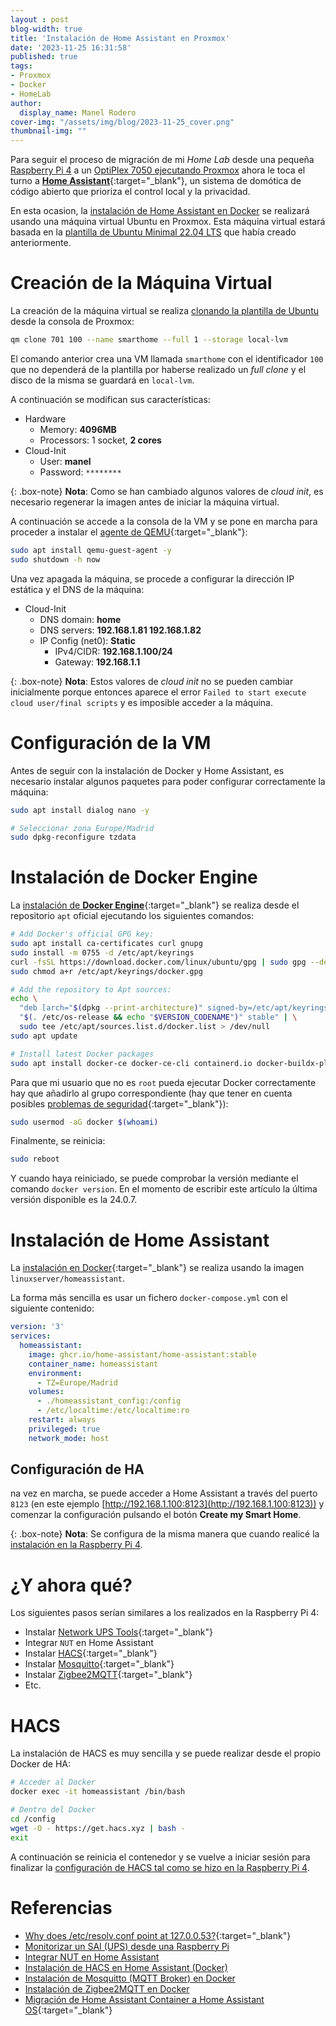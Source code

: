 ```yaml
---
layout : post
blog-width: true
title: 'Instalación de Home Assistant en Proxmox'
date: '2023-11-25 16:31:58'
published: true
tags:
- Proxmox
- Docker
- HomeLab
author:
  display_name: Manel Rodero
cover-img: "/assets/img/blog/2023-11-25_cover.png"
thumbnail-img: ""
---
```


Para seguir el proceso de migración de mi _Home Lab_ desde una pequeña [Raspberry Pi 4](instalar-raspberry-pi-os-64bits) a un [OptiPlex 7050 ejecutando Proxmox](proxmox-ve-802-en-un-dell-optiplex-7050) ahora le toca el turno a [**Home Assistant**](https://www.home-assistant.io/){:target="_blank"}, un sistema de domótica de código abierto que prioriza el control local y la privacidad.

En esta ocasion, la [instalación de Home Assistant en Docker](instalacion-de-home-assistant-en-docker) se realizará usando una máquina virtual Ubuntu en Proxmox. Esta máquina virtual estará basada en la [plantilla de Ubuntu Minimal 22.04 LTS](creacion-de-una-plantilla-de-ubuntu-en-proxmox-ve) que había creado anteriormente.

# Creación de la Máquina Virtual

La creación de la máquina virtual se realiza [clonando la plantilla de Ubuntu](creacion-de-una-plantilla-de-ubuntu-en-proxmox-ve#uso-de-la-plantilla) desde la consola de Proxmox:

```bash
qm clone 701 100 --name smarthome --full 1 --storage local-lvm
```

El comando anterior crea una VM llamada `smarthome` con el identificador `100` que no dependerá de la plantilla por haberse realizado un _full clone_ y el disco de la misma se guardará en `local-lvm`.

A continuación se modifican sus características:

* Hardware
  * Memory: **4096MB**
  * Processors: 1 socket, **2 cores**
* Cloud-Init
  * User: **manel**
  * Password: `********`

{: .box-note}
**Nota**: Como se han cambiado algunos valores de _cloud init_, es necesario regenerar la imagen antes de iniciar la máquina virtual.

A continuación se accede a la consola de la VM y se pone en marcha para proceder a instalar el [agente de QEMU](https://pve.proxmox.com/wiki/Qemu-guest-agent){:target="_blank"}:

```bash
sudo apt install qemu-guest-agent -y
sudo shutdown -h now
```

Una vez apagada la máquina, se procede a configurar la dirección IP estática y el DNS de la máquina:

* Cloud-Init
  * DNS domain: **home**
  * DNS servers: **192.168.1.81 192.168.1.82**
  * IP Config (net0): **Static**
    * IPv4/CIDR: **192.168.1.100/24**
    * Gateway: **192.168.1.1**

{: .box-note}
**Nota**: Estos valores de _cloud init_ no se pueden cambiar inicialmente porque entonces aparece el error `Failed to start execute cloud user/final scripts` y es imposible acceder a la máquina.

# Configuración de la VM

Antes de seguir con la instalación de Docker y Home Assistant, es necesario instalar algunos paquetes para poder configurar correctamente la máquina:

```bash
sudo apt install dialog nano -y

# Seleccionar zona Europe/Madrid
sudo dpkg-reconfigure tzdata
```

# Instalación de Docker Engine

La [instalación de **Docker Engine**](https://docs.docker.com/engine/install/ubuntu/#install-using-the-repository){:target="_blank"} se realiza desde el repositorio `apt` oficial ejecutando los siguientes comandos:

```bash
# Add Docker's official GPG key:
sudo apt install ca-certificates curl gnupg
sudo install -m 0755 -d /etc/apt/keyrings
curl -fsSL https://download.docker.com/linux/ubuntu/gpg | sudo gpg --dearmor -o /etc/apt/keyrings/docker.gpg
sudo chmod a+r /etc/apt/keyrings/docker.gpg

# Add the repository to Apt sources:
echo \
  "deb [arch="$(dpkg --print-architecture)" signed-by=/etc/apt/keyrings/docker.gpg] https://download.docker.com/linux/ubuntu \
  "$(. /etc/os-release && echo "$VERSION_CODENAME")" stable" | \
  sudo tee /etc/apt/sources.list.d/docker.list > /dev/null
sudo apt update

# Install latest Docker packages
sudo apt install docker-ce docker-ce-cli containerd.io docker-buildx-plugin docker-compose-plugin -y
```

Para que mi usuario que no es `root` pueda ejecutar Docker correctamente hay que añadirlo al grupo correspondiente (hay que tener en cuenta posibles [problemas de seguridad](https://docs.docker.com/engine/security/security/#docker-daemon-attack-surface){:target="_blank"}):

```bash
sudo usermod -aG docker $(whoami)
```

Finalmente, se reinicia:

```bash
sudo reboot
```

Y cuando haya reiniciado, se puede comprobar la versión mediante el comando `docker version`. En el momento de escribir este artículo la última versión disponible es la 24.0.7.

# Instalación de Home Assistant

La [instalación en Docker](https://hub.docker.com/r/linuxserver/homeassistant){:target="_blank"} se realiza usando la imagen `linuxserver/homeassistant`.

La forma más sencilla es usar un fichero `docker-compose.yml` con el siguiente contenido:

```yaml
version: '3'
services:
  homeassistant:
    image: ghcr.io/home-assistant/home-assistant:stable
    container_name: homeassistant
    environment:
      - TZ=Europe/Madrid
    volumes:
      - ./homeassistant_config:/config
      - /etc/localtime:/etc/localtime:ro
    restart: always
    privileged: true
    network_mode: host
```

## Configuración de HA

na vez en marcha, se puede acceder a Home Assistant a través del puerto `8123` (en este ejemplo [http://192.168.1.100:8123](http://192.168.1.100:8123)) y comenzar la configuración pulsando el botón **Create my Smart Home**.

{: .box-note}
**Nota**: Se configura de la misma manera que cuando realicé la [instalación en la Raspberry Pi 4](instalacion-de-home-assistant-en-docker).

# ¿Y ahora qué?

Los siguientes pasos serían similares a los realizados en la Raspberry Pi 4:

* Instalar [Network UPS Tools](https://networkupstools.org/){:target="_blank"}
* Integrar `NUT` en Home Assistant
* Instalar [HACS](https://hacs.xyz/){:target="_blank"}
* Instalar [Mosquitto](https://www.mosquitto.org/){:target="_blank"}
* Instalar [Zigbee2MQTT](https://www.zigbee2mqtt.io/){:target="_blank"}
* Etc.

# HACS

La instalación de HACS es muy sencilla y se puede realizar desde el propio Docker de HA:

```bash
# Acceder al Docker
docker exec -it homeassistant /bin/bash

# Dentro del Docker
cd /config
wget -O - https://get.hacs.xyz | bash -
exit
```

A continuación se reinicia el contenedor y se vuelve a iniciar sesión para finalizar la [configuración de HACS tal como se hizo en la Raspberry Pi 4](instalacion-de-hacs-en-home-assistant-docker).

# Referencias

* [Why does /etc/resolv.conf point at 127.0.0.53?](https://unix.stackexchange.com/questions/612416/why-does-etc-resolv-conf-point-at-127-0-0-53){:target="_blank"}
* [Monitorizar un SAI (UPS) desde una Raspberry Pi](monitorizar-un-sai-ups-desde-una-raspberry-pi)
* [Integrar NUT en Home Assistant](integrar-nut-en-home-assistant)
* [Instalación de HACS en Home Assistant (Docker)](instalacion-de-hacs-en-home-assistant-docker)
* [Instalación de Mosquitto (MQTT Broker) en Docker](instalacion-de-mosquitto-mqtt-broker-en-docker)
* [Instalación de Zigbee2MQTT en Docker](instalacion-de-zigbee2mqtt-en-docker)
* [Migración de Home Assistant Container a Home Assistant OS](https://www.youtube.com/watch?v=COlxhE6639c){:target="_blank"}
